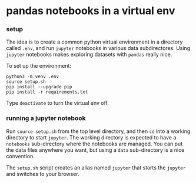 # pandas notebooks in a virtual env

### setup

The idea is to create a common python virtual environment
in a directory called `.env`, and run `jupyter` notebooks
in various data subdirectores.
Using `jupyter` notebooks makes exploring datasets with `pandas` really nice.

To set up the environment:

```
python3 -m venv .env
source setup.sh
pip install --upgrade pip
pip install -r requirements.txt
```

Type `deactivate` to turn the virtual env off.

### running a jupyter notebook

Run `source setup.sh` from the top level directory,
and then `cd` into a working directory to start `jupyter`. The working directory is expected to have a `notebooks` sub-directory where the notebooks are managed. You can put the data files anywhere you want, but using a `data` sub-directory is a nice convention.

The `setup.sh` script creates an alias named `jupyter` that starts the `jupyter` and switches to your browser.

